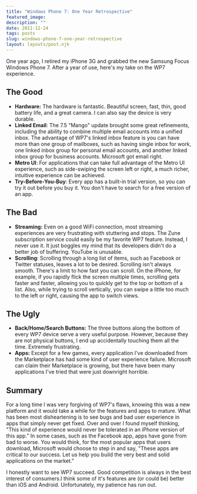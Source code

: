 ```yaml
---
title: "Windows Phone 7: One Year Retrospective"
featured_image: 
description: ""
date: 2011-12-24
tags: posts
slug: windows-phone-7-one-year-retrospective
layout: layouts/post.njk
---
```




One year ago, I retired my iPhone 3G and grabbed the new Samsung Focus Windows Phone 7. After a year of use, here's my take on the WP7 experience.

## The Good

* **Hardware:** The hardware is fantastic. Beautiful screen, fast, thin, good battery life, and a great camera. I can also say the device is very durable.
* **Linked Email**: The 7.5 "Mango" update brought some great refinements, including the ability to combine multiple email accounts into a unified inbox. The advantage of WP7's linked inbox feature is you can have more than one group of mailboxes, such as having single inbox for work, one linked inbox group for personal email accounts, and another linked inbox group for business accounts. Microsoft got email right.
* **Metro UI**: For applications that can take full advantage of the Metro UI experience, such as side-swiping the screen left or right, a much richer, intuitive experience can be achieved.
* **Try-Before-You-Buy**: Every app has a built-in trial version, so you can try it out before you buy it. You don't have to search for a free version of an app.

## The Bad

* **Streaming:** Even on a good WiFi connection, most streaming experiences are very frustrating with stuttering and stops. The Zune subscription service could easily be my favorite WP7 feature. Instead, I never use it. It just boggles my mind that its developers didn't do a better job of buffering. YouTube is unusable.
* **Scrolling**: Scrolling through a long list of items, such as Facebook or Twitter statuses, leaves a lot to be desired. Scrolling isn't always smooth. There's a limit to how fast you can scroll. On the iPhone, for example, if you rapidly flick the screen multiple times, scrolling gets faster and faster, allowing you to quickly get to the top or bottom of a list. Also, while trying to scroll vertically, you can swipe a little too much to the left or right, causing the app to switch views.

## The Ugly

* ****Back/Home/Search Buttons**:** The three buttons along the bottom of every WP7 device serve a very useful purpose. However, because they are not physical buttons, I end up accidentally touching them all the time. Extremely frustrating.
* **Apps:** Except for a few games, every application I've downloaded from the Marketplace has had some kind of user experience failure. Microsoft can claim their Marketplace is growing, but there have been many applications I've tried that were just downright horrible.

## Summary

For a long time I was very forgiving of WP7's flaws, knowing this was a new platform and it would take a while for the features and apps to mature. What has been most disheartening is to see bugs and bad user experience in apps that simply never get fixed. Over and over I found myself thinking, "This kind of experience would never be tolerated in an iPhone version of this app." In some cases, such as the Facebook app, apps have gone from bad to worse. You would think, for the most popular apps that users download, Microsoft would choose to step in and say, "These apps are critical to our success. Let us help you build the very best and solid applications on the market."

I honestly want to see WP7 succeed. Good competition is always in the best interest of consumers.I think some of it's features are (or could be) better than iOS and Android. Unfortunately, my patience has run out.



